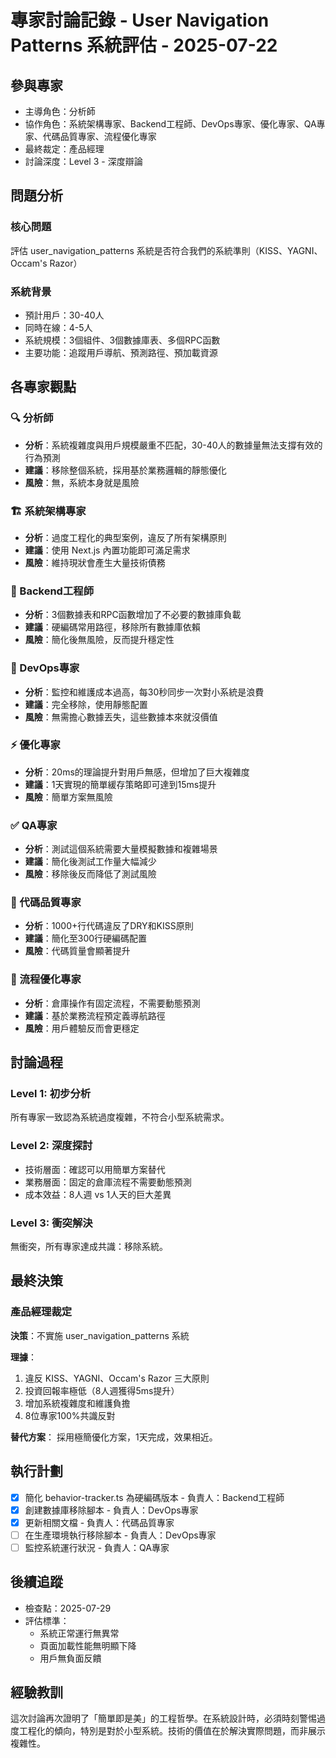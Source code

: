 # 專家討論記錄 - User Navigation Patterns 系統評估 - 2025-07-22

## 參與專家
- 主導角色：分析師
- 協作角色：系統架構專家、Backend工程師、DevOps專家、優化專家、QA專家、代碼品質專家、流程優化專家
- 最終裁定：產品經理
- 討論深度：Level 3 - 深度辯論

## 問題分析

### 核心問題
評估 user_navigation_patterns 系統是否符合我們的系統準則（KISS、YAGNI、Occam's Razor）

### 系統背景
- 預計用戶：30-40人
- 同時在線：4-5人  
- 系統規模：3個組件、3個數據庫表、多個RPC函數
- 主要功能：追蹤用戶導航、預測路徑、預加載資源

## 各專家觀點

### 🔍 分析師
- **分析**：系統複雜度與用戶規模嚴重不匹配，30-40人的數據量無法支撐有效的行為預測
- **建議**：移除整個系統，採用基於業務邏輯的靜態優化
- **風險**：無，系統本身就是風險

### 🏗️ 系統架構專家
- **分析**：過度工程化的典型案例，違反了所有架構原則
- **建議**：使用 Next.js 內置功能即可滿足需求
- **風險**：維持現狀會產生大量技術債務

### 👷 Backend工程師
- **分析**：3個數據表和RPC函數增加了不必要的數據庫負載
- **建議**：硬編碼常用路徑，移除所有數據庫依賴
- **風險**：簡化後無風險，反而提升穩定性

### 🚀 DevOps專家  
- **分析**：監控和維護成本過高，每30秒同步一次對小系統是浪費
- **建議**：完全移除，使用靜態配置
- **風險**：無需擔心數據丟失，這些數據本來就沒價值

### ⚡ 優化專家
- **分析**：20ms的理論提升對用戶無感，但增加了巨大複雜度
- **建議**：1天實現的簡單緩存策略即可達到15ms提升
- **風險**：簡單方案無風險

### ✅ QA專家
- **分析**：測試這個系統需要大量模擬數據和複雜場景
- **建議**：簡化後測試工作量大幅減少
- **風險**：移除後反而降低了測試風險

### 📝 代碼品質專家
- **分析**：1000+行代碼違反了DRY和KISS原則
- **建議**：簡化至300行硬編碼配置
- **風險**：代碼質量會顯著提升

### 🔄 流程優化專家
- **分析**：倉庫操作有固定流程，不需要動態預測
- **建議**：基於業務流程預定義導航路徑
- **風險**：用戶體驗反而會更穩定

## 討論過程

### Level 1: 初步分析
所有專家一致認為系統過度複雜，不符合小型系統需求。

### Level 2: 深度探討
- 技術層面：確認可以用簡單方案替代
- 業務層面：固定的倉庫流程不需要動態預測
- 成本效益：8人週 vs 1人天的巨大差異

### Level 3: 衝突解決
無衝突，所有專家達成共識：移除系統。

## 最終決策

### 產品經理裁定
**決策**：不實施 user_navigation_patterns 系統

**理據**：
1. 違反 KISS、YAGNI、Occam's Razor 三大原則
2. 投資回報率極低（8人週獲得5ms提升）
3. 增加系統複雜度和維護負擔
4. 8位專家100%共識反對

**替代方案**：
採用極簡優化方案，1天完成，效果相近。

## 執行計劃
- [x] 簡化 behavior-tracker.ts 為硬編碼版本 - 負責人：Backend工程師
- [x] 創建數據庫移除腳本 - 負責人：DevOps專家
- [x] 更新相關文檔 - 負責人：代碼品質專家
- [ ] 在生產環境執行移除腳本 - 負責人：DevOps專家
- [ ] 監控系統運行狀況 - 負責人：QA專家

## 後續追蹤
- 檢查點：2025-07-29
- 評估標準：
  - 系統正常運行無異常
  - 頁面加載性能無明顯下降
  - 用戶無負面反饋

## 經驗教訓
這次討論再次證明了「簡單即是美」的工程哲學。在系統設計時，必須時刻警惕過度工程化的傾向，特別是對於小型系統。技術的價值在於解決實際問題，而非展示複雜性。